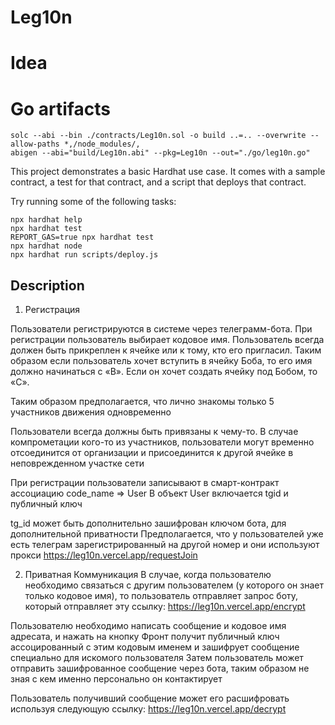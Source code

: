 # Leg10n

# Idea

# Go artifacts
```
solc --abi --bin ./contracts/Leg10n.sol -o build ..=.. --overwrite --allow-paths *,/node_modules/,
abigen --abi="build/Leg10n.abi" --pkg=Leg10n --out="./go/leg10n.go"
```


This project demonstrates a basic Hardhat use case. It comes with a sample contract, a test for that contract, and a script that deploys that contract.

Try running some of the following tasks:

```shell
npx hardhat help
npx hardhat test
REPORT_GAS=true npx hardhat test
npx hardhat node
npx hardhat run scripts/deploy.js
```


## Description

1. Регистрация


Пользователи регистрируются в системе через телеграмм-бота. При регистрации пользователь выбирает кодовое имя. Пользователь всегда должен быть прикреплен к ячейке или к тому, кто его пригласил. Таким образом если пользователь хочет вступить в ячейку Боба, то его имя должно начинаться с «B». Если он хочет создать ячейку под Бобом, то «C».

Таким образом предполагается, что лично знакомы только 5 участников движения одновременно

Пользователи всегда должны быть привязаны к чему-то. В случае компрометации кого-то из участников, пользователи могут временно отсоединится от организации и присоединится к другой ячейке в неповрежденном участке сети


При регистрации пользователи записывают в смарт-контракт ассоциацию code_name => User
В объект User включается tgid и публичный ключ

tg_id может быть дополнительно зашифрован ключом бота, для дополнительной приватности
Предполагается, что у пользователей уже есть телеграм зарегистрированный на другой номер и они используют прокси
https://leg10n.vercel.app/requestJoin


2. Приватная Коммуникация
В случае, когда пользователю необходимо связаться с другим пользователем (у которого он знает только кодовое имя), то пользователь отправляет запрос боту, который отправляет эту ссылку:
https://leg10n.vercel.app/encrypt


Пользователю необходимо написать сообщение и кодовое имя адресата, и нажать на кнопку
Фронт получит публичный ключ ассоцированный с этим кодовым именем и зашифрует сообщение специально для искомого пользователя
Затем пользователь может отправить зашифрованное сообщение через бота, таким образом не зная с кем именно персонально он контактирует


Пользователь получивший сообщение может его расшифровать используя следующую ссылку:
https://leg10n.vercel.app/decrypt
